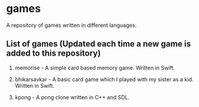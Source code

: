 # games
A repository of games written in different languages.

## List of games (Updated each time a new game is added to this repository)

1. memorise - A simple card based memory game. Written in Swift.

2. bhikarsavkar - A basic card game which I played with my sister as a kid. Written in Swift.

3. kpong - A pong clone written in C++ and SDL. 
